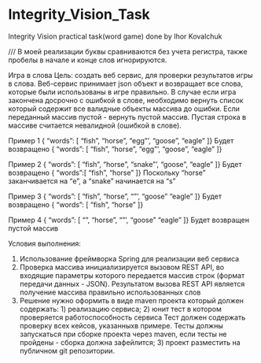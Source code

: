 # Integrity_Vision_Task
Integrity Vision practical task(word game) done by Ihor Kovalchuk



/// В моей реализации буквы сравниваются без учета регистра, также пробелы в начале и конце слов игнорируются.



Игра в слова
Цель: создать веб сервис, для проверки результатов игры в слова. Веб-сервис
принимает json объект и возвращает все слова, которые были использованы в игре
правильно.
В случае если игра закончена досрочно с ошибкой в слове, необходимо вернуть
список который содержит все валидные объекты массива до ошибки. Если переданный
массив пустой - вернуть пустой массив. Пустая строка в массиве считается
невалидной (ошибкой в слове).


Пример 1
{
“words”: [
“fish”,
“horse”,
“egg”’,
“goose”,
“eagle”
]} 
Будет возвращено
{
“words”: [
“fish”,
“horse”,
“egg”’,
“goose”,
“eagle”
]}

Пример 2
{
“words”: [
“fish”,
“horse”,
“snake”’,
“goose”,
“eagle”
]} 
Будет возвращено
{
“words”:[
“fish”,
“horse”
]} 
Поскольку “horse” заканчивается на “e”, а “snake” начинается на “s”

Пример 3
{
“words”: [
“fish”,
“horse”,
“”’,
“goose”
“eagle”
]} 
Будет возвращено
{
“words”: [
“fish”,
“horse”
]} 

Пример 4
{
“words”: [
“”,
“horse”,
“”’,
“goose”
“eagle”
]} 
Будет возвращен пустой массив


Условия выполнения: 
1) Использование фреймворка Spring для реализации веб
сервиса
2) Проверка массива инициализируется вызовом REST API, во
   входящие параметры которого передается массив строк (формат передачи данных -
   JSON). Результатом вызова REST API является получение массива правильно
   использованных слов
3) Решение нужно оформить в виде maven проекта который
   должен содержать:
        1) реализацию сервиса;
        2) юнит тест в котором проверяется работоспособность
           сервиса Тест должен содержать проверку всех кейсов, указанныхв примере. Тесты должны запускаться при сборке проекта через
           maven, если тесты не пройдены - сборка должна зафейлится;
        3) проект разместить на публичном git репозитории.

